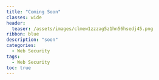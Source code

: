 ```yaml
---
title: "Coming Soon"
classes: wide
header:
  teaser: /assets/images/clmew1zzzag5z1hn56hsedj45.png
ribbon: blue
description: "soon"
categories:
  - Web Security
tags:
  - Web Security
toc: true
---
```

